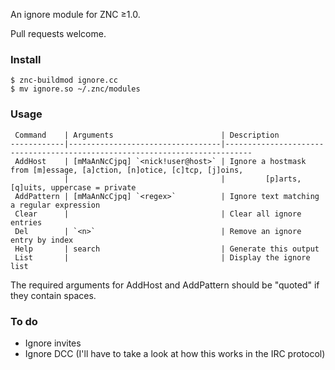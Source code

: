 An ignore module for ZNC ≥1.0.

Pull requests welcome.

### Install

```
$ znc-buildmod ignore.cc
$ mv ignore.so ~/.znc/modules
```

### Usage

	 Command    | Arguments                        | Description
	------------|----------------------------------|----------------------------------------------------------------------------
	 AddHost    | [mMaAnNcCjpq] `<nick!user@host>` | Ignore a hostmask from [m]essage, [a]ction, [n]otice, [c]tcp, [j]oins,
	            |                                  |         [p]arts, [q]uits, uppercase = private
	 AddPattern | [mMaAnNcCjpq] `<regex>`          | Ignore text matching a regular expression
	 Clear      |                                  | Clear all ignore entries
	 Del        | `<n>`                            | Remove an ignore entry by index
	 Help       | search                           | Generate this output
	 List       |                                  | Display the ignore list

The required arguments for AddHost and AddPattern should be "quoted" if they contain spaces.

### To do

- Ignore invites
- Ignore DCC (I'll have to take a look at how this works in the IRC protocol)
